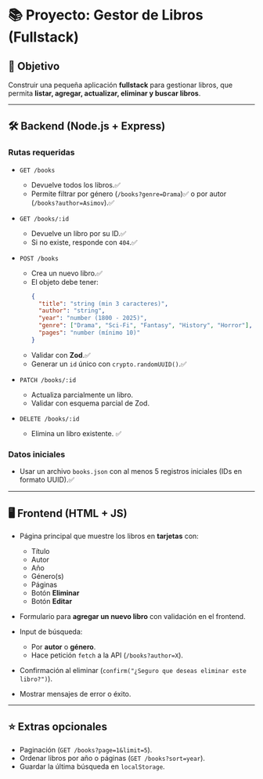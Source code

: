 # 📚 Proyecto: Gestor de Libros (Fullstack)

## 🎯 Objetivo
Construir una pequeña aplicación **fullstack** para gestionar libros, que permita **listar, agregar, actualizar, eliminar y buscar libros**.  

---

## 🛠️ Backend (Node.js + Express)

### Rutas requeridas
- `GET /books`
  - Devuelve todos los libros.✅
  - Permite filtrar por género (`/books?genre=Drama`)✅ o por autor (`/books?author=Asimov`).✅

- `GET /books/:id`
  - Devuelve un libro por su ID.✅
  - Si no existe, responde con `404`.✅

- `POST /books`
  - Crea un nuevo libro.✅
  - El objeto debe tener:
    ```json
    {
      "title": "string (min 3 caracteres)",
      "author": "string",
      "year": "number (1800 - 2025)",
      "genre": ["Drama", "Sci-Fi", "Fantasy", "History", "Horror"],
      "pages": "number (mínimo 10)"
    }
    ```
  - Validar con **Zod**.✅
  - Generar un `id` único con `crypto.randomUUID()`.✅

- `PATCH /books/:id`
  - Actualiza parcialmente un libro.
  - Validar con esquema parcial de Zod.

- `DELETE /books/:id`
  - Elimina un libro existente. ✅

### Datos iniciales
- Usar un archivo `books.json` con al menos 5 registros iniciales (IDs en formato UUID).✅

---

## 🖥️ Frontend (HTML + JS)

- Página principal que muestre los libros en **tarjetas** con:
  - Título
  - Autor
  - Año
  - Género(s)
  - Páginas
  - Botón **Eliminar**
  - Botón **Editar**

- Formulario para **agregar un nuevo libro** con validación en el frontend.

- Input de búsqueda:
  - Por **autor** o **género**.
  - Hace petición `fetch` a la API (`/books?author=X`).

- Confirmación al eliminar (`confirm("¿Seguro que deseas eliminar este libro?")`).

- Mostrar mensajes de error o éxito.

---

## ⭐ Extras opcionales
- Paginación (`GET /books?page=1&limit=5`).
- Ordenar libros por año o páginas (`GET /books?sort=year`).
- Guardar la última búsqueda en `localStorage`.
